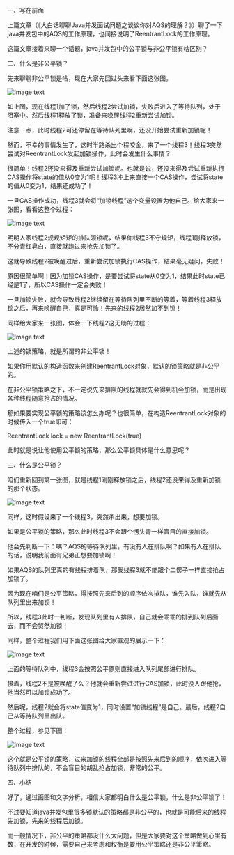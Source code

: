 一、写在前面

上篇文章（《大白话聊聊Java并发面试问题之谈谈你对AQS的理解？》）聊了一下java并发包中的AQS的工作原理，也间接说明了ReentrantLock的工作原理。

这篇文章接着来聊一个话题，java并发包中的公平锁与非公平锁有啥区别？

二、什么是非公平锁？

先来聊聊非公平锁是啥，现在大家先回过头来看下面这张图。

![Image text](img/1585807676.jpg)

如上图，现在线程1加了锁，然后线程2尝试加锁，失败后进入了等待队列，处于阻塞中。然后线程1释放了锁，准备来唤醒线程2重新尝试加锁。

注意一点，此时线程2可还停留在等待队列里啊，还没开始尝试重新加锁呢！

然而，不幸的事情发生了，这时半路杀出个程咬金，来了一个线程3！线程3突然尝试对ReentrantLock发起加锁操作，此时会发生什么事情？

很简单！线程2还没来得及重新尝试加锁呢。也就是说，还没来得及尝试重新执行CAS操作将state的值从0变为1呢！线程3冲上来直接一个CAS操作，尝试将state的值从0变为1，结果还成功了！

一旦CAS操作成功，线程3就会将“加锁线程”这个变量设置为他自己。给大家来一张图，看看这整个过程：

![Image text](img/1585808601.jpg)

明明人家线程2规规矩矩的排队领锁呢，结果你线程3不守规矩，线程1刚释放锁，不分青红皂白，直接就跑过来抢先加锁了。

这就导致线程2被唤醒过后，重新尝试加锁执行CAS操作，结果毫无疑问，失败！

原因很简单啊！因为加锁CAS操作，是要尝试将state从0变为1，结果此时state已经是1了，所以CAS操作一定会失败！

一旦加锁失败，就会导致线程2继续留在等待队列里不断的等着，等着线程3释放锁之后，再来唤醒自己，真是可怜！先来的线程2居然加不到锁！

同样给大家来一张图，体会一下线程2这无助的过程：

![Image text](img/1585808647.jpg)

上述的锁策略，就是所谓的非公平锁！

如果你用默认的构造函数来创建ReentrantLock对象，默认的锁策略就是非公平的。

在非公平锁策略之下，不一定说先来排队的线程就就先会得到机会加锁，而是出现各种线程随意抢占的情况。

那如果要实现公平锁的策略该怎么办呢？也很简单，在构造ReentrantLock对象的时候传入一个true即可：

ReentrantLock lock = new ReentrantLock(true)

此时就是说让他使用公平锁的策略，那么公平锁具体是什么意思呢？

三、什么是公平锁？

咱们重新回到第一张图，就是线程1刚刚释放锁之后，线程2还没来得及重新加锁的那个状态。

![Image text](img/1585807676.jpg)

同样，这时假设来了一个线程3，突然杀出来，想要加锁。

如果是公平锁的策略，那么此时线程3不会跟个愣头青一样盲目的直接加锁。

他会先判断一下：咦？AQS的等待队列里，有没有人在排队啊？如果有人在排队的话，说明我前面有兄弟正想要加锁啊！

如果AQS的队列里真的有线程排着队，那我线程3就不能跟个二愣子一样直接抢占加锁了。

因为现在咱们是公平策略，得按照先来后到的顺序依次排队，谁先入队，谁就先从队列里出来加锁！

所以，线程3此时一判断，发现队列里有人排队，自己就会乖乖的排到队列后面去，而不会贸然加锁！

同样，整个过程我们用下面这张图给大家直观的展示一下：

![Image text](img/1585808756.jpg)

上面的等待队列中，线程3会按照公平原则直接进入队列尾部进行排队。

接着，线程2不是被唤醒了么？他就会重新尝试进行CAS加锁，此时没人跟他抢，他当然可以加锁成功了。

然后呢，线程2就会将state值变为1，同时设置“加锁线程”是自己。最后，线程2自己从等待队列里出队。

整个过程，参见下图：

![Image text](img/1585808800.jpg)

这个就是公平锁的策略，过来加锁的线程全部是按照先来后到的顺序，依次进入等待队列中排队的，不会盲目的胡乱抢占加锁，非常的公平。

四、小结

好了，通过画图和文字分析，相信大家都明白什么是公平锁，什么是非公平锁了！

不过要知道java并发包里很多锁默认的策略都是非公平的，也就是可能后来的线程先加锁，先来的线程后加锁。

而一般情况下，非公平的策略都没什么大问题，但是大家要对这个策略做到心里有数，在开发的时候，需要自己来考虑和权衡是要用公平策略还是非公平策略。